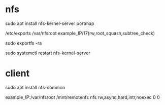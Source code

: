 # nfs #

sudo apt install nfs-kernel-server portmap

/etc/exports
/var/nfsroot     example_IP/17(rw,root_squash,subtree_check)

sudo exportfs -ra

sudo systemctl restart nfs-kernel-server

# client

sudo apt install nfs-common

example_IP:/var/nfsroot /mnt/remotenfs nfs rw,async,hard,intr,noexec 0 0
